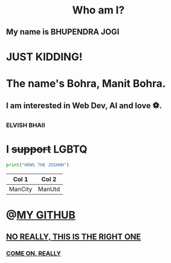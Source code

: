 <h1 align="center"> Who am I? </h1>

## My name is __BHUPENDRA JOGI__

# JUST KIDDING!

# The name's Bohra, Manit Bohra.

## I am interested in Web Dev, AI and love ⚽.

### **ELVISH BHAII**

# I ~~support~~ LGBTQ

```python
print("HOWS THE JOSHHH")
```

| Col 1   | Col 2  |
| ------- | ------ |
| ManCity | ManUtd |

# @[MY GITHUB](https://www.youtube.com/watch?v=dQw4w9WgXcQ)

## [NO REALLY, THIS IS THE RIGHT ONE](https://www.youtube.com/watch?v=dQw4w9WgXcQ)

### [COME ON, REALLY](https://github.com/Alex-Hunterz)
